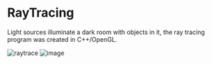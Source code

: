 # RayTracing
Light sources illuminate a dark room with objects in it, the ray tracing program was created in C++/OpenGL.

![raytrace](https://github.com/DemeterAbelBence/RayTracing/assets/124840546/0d72667a-4ce5-4d3c-ae59-b97dbc6643dc)
![image](https://github.com/DemeterAbelBence/RayTracing/assets/124840546/d5bb7ac8-3d08-4776-9ed8-1b9321ae84d9)
